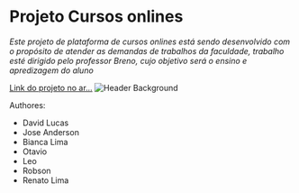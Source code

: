﻿# Projeto Cursos onlines

*Este projeto de plataforma de cursos onlines está sendo desenvolvido com o propósito de atender as demandas de trabalhos da faculdade, trabalho esté dirigido pelo professor Breno, cujo objetivo será o ensino e apredizagem do aluno*


[Link do projeto no ar...](https://gtdavid.github.io/cursos-online "Cursos Onlines")
![Header Background](http://katiaglaisa.com.br/file/uploads/2014/06/275526_Papel-de-Parede-Gato-Fotografo_1920x1200-940x587.jpg "Imagem cabeçalho")


Authores: 
* David Lucas
* Jose Anderson
* Bianca Lima
* Otavio
* Leo
* Robson
* Renato Lima
